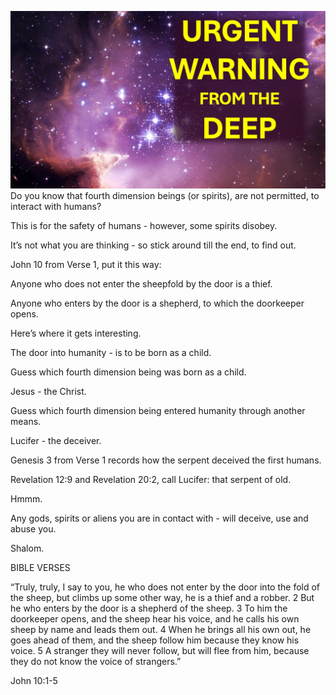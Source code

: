 ![Video cover image](./cover.jpg "cover photo")
Do you know that fourth dimension beings (or spirits), are not permitted, to interact with humans?

This is for the safety of humans - however, some spirits disobey.

It’s not what you are thinking - so stick around till the end, to find out.

John 10 from Verse 1, put it this way:

Anyone who does not enter the sheepfold by the door is a thief.

Anyone who enters by the door is a shepherd, to which the doorkeeper opens.

Here’s where it gets interesting.

The door into humanity - is to be born as a child.

Guess which fourth dimension being was born as a child.

Jesus - the Christ. 

Guess which fourth dimension being entered humanity through another means.

Lucifer - the deceiver.

Genesis 3 from Verse 1 records how the serpent deceived the first humans.

Revelation 12:9 and Revelation 20:2, call Lucifer: that serpent of old.

Hmmm.

Any gods, spirits or aliens you are in contact with - will deceive, use and abuse you.

Shalom.


BIBLE VERSES

“Truly, truly, I say to you, he who does not enter by the door into the fold of the sheep, but climbs up some other way, he is a thief and a robber. 2 But he who enters by the door is a shepherd of the sheep. 3 To him the doorkeeper opens, and the sheep hear his voice, and he calls his own sheep by name and leads them out. 4 When he brings all his own out, he goes ahead of them, and the sheep follow him because they know his voice. 5 A stranger they will never follow, but will flee from him, because they do not know the voice of strangers.”

John 10:1-5